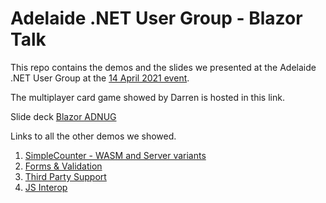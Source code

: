 # Adelaide .NET User Group - Blazor Talk

This repo contains the demos and the slides we presented at the Adelaide .NET User Group at the [14 April 2021 event](https://www.meetup.com/en-AU/Adelaide-dotNET/events/276984046/).

The multiplayer card game showed by Darren is hosted in this link.

Slide deck
[Blazor ADNUG](/Slides/blazor-adnug.pdf)

Links to all the other demos we showed.

1. [SimpleCounter - WASM and Server variants](https://github.com/sahan91/BlazorTalk-ADNUG/tree/main/Demo-1-SimpleCounter)
2. [Forms & Validation](https://github.com/sahan91/BlazorTalk-ADNUG/tree/main/Demo-2-Forms)
3. [Third Party Support](https://github.com/sahan91/BlazorTalk-ADNUG/tree/main/Demo-3-ThirdPartyComponents)
4. [JS Interop](https://github.com/sahan91/BlazorTalk-ADNUG/tree/main/Demo-4-jsInterop)